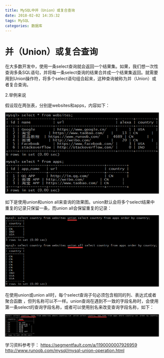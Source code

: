 ```yaml
---
title: MySQL中并（Union）或复合查询
date: 2018-02-02 14:35:32
tags: MySQL
categories: 数据库
---
```


# 并（Union）或复合查询

在大多数开发中，使用一条select查询就会返回一个结果集。如果，我们想一次性查询多条SQL语句，并将每一条select查询的结果合并成一个结果集返回。就需要用到Union操作符，将多个select语句组合起来，这种查询被称为并（Union）或者复合查询。

2.举例来说

假设现在两张表，分别是websites和apps，内容如下：

![](/images/mysqlunion_1_1.png)

如下是使用union和union all来查询的效果图。union默认会将多个select结果中重复的记录只保留一条，而union all会保留重复的记录：

![](/images/mysqlunion_1_2.png)

在使用union或union all时，每个select查询子句必须包含相同的列、表达式或者聚合函数 ，但列名称可以不一样。union查询在遇到不一致的字段名称时，会使用第一条select的查询字段名称，或者可以使用别名来改变查询字段名称，如下：

![](/images/mysqlunion_1_3.png)

学习资料参考于：
https://segmentfault.com/a/1190000007926959
http://www.runoob.com/mysql/mysql-union-operation.html

